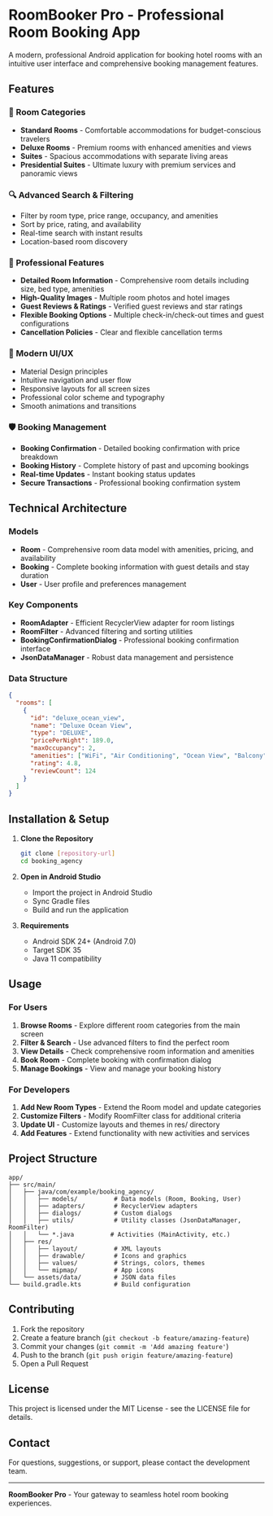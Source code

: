 # RoomBooker Pro - Professional Room Booking App

A modern, professional Android application for booking hotel rooms with an intuitive user interface and comprehensive booking management features.

## Features

### 🏨 Room Categories
- **Standard Rooms** - Comfortable accommodations for budget-conscious travelers
- **Deluxe Rooms** - Premium rooms with enhanced amenities and views
- **Suites** - Spacious accommodations with separate living areas
- **Presidential Suites** - Ultimate luxury with premium services and panoramic views

### 🔍 Advanced Search & Filtering
- Filter by room type, price range, occupancy, and amenities
- Sort by price, rating, and availability
- Real-time search with instant results
- Location-based room discovery

### 💎 Professional Features
- **Detailed Room Information** - Comprehensive room details including size, bed type, amenities
- **High-Quality Images** - Multiple room photos and hotel images
- **Guest Reviews & Ratings** - Verified guest reviews and star ratings
- **Flexible Booking Options** - Multiple check-in/check-out times and guest configurations
- **Cancellation Policies** - Clear and flexible cancellation terms

### 📱 Modern UI/UX
- Material Design principles
- Intuitive navigation and user flow
- Responsive layouts for all screen sizes
- Professional color scheme and typography
- Smooth animations and transitions

### 🛡️ Booking Management
- **Booking Confirmation** - Detailed booking confirmation with price breakdown
- **Booking History** - Complete history of past and upcoming bookings
- **Real-time Updates** - Instant booking status updates
- **Secure Transactions** - Professional booking confirmation system

## Technical Architecture

### Models
- **Room** - Comprehensive room data model with amenities, pricing, and availability
- **Booking** - Complete booking information with guest details and stay duration
- **User** - User profile and preferences management

### Key Components
- **RoomAdapter** - Efficient RecyclerView adapter for room listings
- **RoomFilter** - Advanced filtering and sorting utilities
- **BookingConfirmationDialog** - Professional booking confirmation interface
- **JsonDataManager** - Robust data management and persistence

### Data Structure
```json
{
  "rooms": [
    {
      "id": "deluxe_ocean_view",
      "name": "Deluxe Ocean View",
      "type": "DELUXE",
      "pricePerNight": 189.0,
      "maxOccupancy": 2,
      "amenities": ["WiFi", "Air Conditioning", "Ocean View", "Balcony"],
      "rating": 4.8,
      "reviewCount": 124
    }
  ]
}
```

## Installation & Setup

1. **Clone the Repository**
   ```bash
   git clone [repository-url]
   cd booking_agency
   ```

2. **Open in Android Studio**
   - Import the project in Android Studio
   - Sync Gradle files
   - Build and run the application

3. **Requirements**
   - Android SDK 24+ (Android 7.0)
   - Target SDK 35
   - Java 11 compatibility

## Usage

### For Users
1. **Browse Rooms** - Explore different room categories from the main screen
2. **Filter & Search** - Use advanced filters to find the perfect room
3. **View Details** - Check comprehensive room information and amenities
4. **Book Room** - Complete booking with confirmation dialog
5. **Manage Bookings** - View and manage your booking history

### For Developers
1. **Add New Room Types** - Extend the Room model and update categories
2. **Customize Filters** - Modify RoomFilter class for additional criteria
3. **Update UI** - Customize layouts and themes in res/ directory
4. **Add Features** - Extend functionality with new activities and services

## Project Structure

```
app/
├── src/main/
│   ├── java/com/example/booking_agency/
│   │   ├── models/          # Data models (Room, Booking, User)
│   │   ├── adapters/        # RecyclerView adapters
│   │   ├── dialogs/         # Custom dialogs
│   │   ├── utils/           # Utility classes (JsonDataManager, RoomFilter)
│   │   └── *.java          # Activities (MainActivity, etc.)
│   ├── res/
│   │   ├── layout/          # XML layouts
│   │   ├── drawable/        # Icons and graphics
│   │   ├── values/          # Strings, colors, themes
│   │   └── mipmap/          # App icons
│   └── assets/data/         # JSON data files
└── build.gradle.kts         # Build configuration
```

## Contributing

1. Fork the repository
2. Create a feature branch (`git checkout -b feature/amazing-feature`)
3. Commit your changes (`git commit -m 'Add amazing feature'`)
4. Push to the branch (`git push origin feature/amazing-feature`)
5. Open a Pull Request

## License

This project is licensed under the MIT License - see the LICENSE file for details.

## Contact

For questions, suggestions, or support, please contact the development team.

---

**RoomBooker Pro** - Your gateway to seamless hotel room booking experiences.
